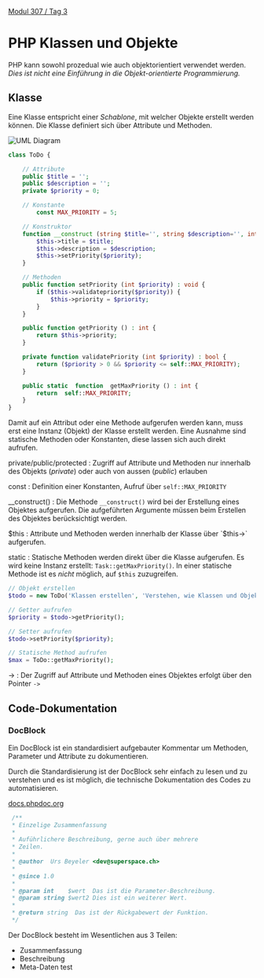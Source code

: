  [Modul 307 / Tag 3](/ilv.307/03-modul-307)

# PHP Klassen und Objekte

PHP kann sowohl prozedual wie auch objektorientiert verwendet werden. *Dies ist nicht eine Einführung in die Objekt-orientierte Programmierung.*


## Klasse

Eine Klasse entspricht einer *Schablone*, mit welcher Objekte erstellt werden können. Die Klasse definiert sich über Attribute und Methoden.

![UML Diagram](/ilv.307/assets/images/uml-class-task.png)

```php
class ToDo {

	// Attribute
	public $title = '';
	public $description = '';
	private $priority = 0;

	// Konstante
        const MAX_PRIORITY = 5;

	// Konstruktor
	function __construct (string $title='', string $description='', int $priority=0) {
		$this->title = $title;
		$this->description = $description;
		$this->setPriority($priority);
	}

	// Methoden
	public function setPriority (int $priority) : void {
		if ($this->validatepriority($priority)) {
			$this->priority = $priority;
		}
	}

	public function getPriority () : int {
		return $this->priority;
	}

	private function validatePriority (int $priority) : bool {
		return ($priority > 0 && $priority <= self::MAX_PRIORITY);
	}

	public static  function  getMaxPriority () : int {
		return  self::MAX_PRIORITY;
	}
}
```
Damit auf ein Attribut oder eine Methode aufgerufen werden kann, muss erst eine Instanz (Objekt) der Klasse erstellt werden. Eine Ausnahme sind statische Methoden oder Konstanten, diese lassen sich auch direkt aufrufen.

private/public/protected
: Zugriff auf Attribute und Methoden nur innerhalb des Objekts (*private*) oder auch von aussen (*public*) erlauben

const
: Definition einer Konstanten, Aufruf über `self::MAX_PRIORITY`

__construct()
: Die Methode `__construct()` wird bei der Erstellung eines Objektes aufgerufen. Die aufgeführten Argumente müssen beim Erstellen des Objektes berücksichtigt werden.

$this
: Attribute und Methoden werden innerhalb der Klasse über `$this->` aufgerufen.

static
: Statische Methoden werden direkt über die Klasse aufgerufen. Es wird keine Instanz erstellt: `Task::getMaxPriority()`. In einer statische Methode ist es *nicht* möglich, auf `$this` zuzugreifen. 

```php
// Objekt erstellen
$todo = new ToDo('Klassen erstellen', 'Verstehen, wie Klassen und Objekte funktionieren.', 4);

// Getter aufrufen
$priority = $todo->getPriority();

// Setter aufrufen
$todo->setPriority($priority);

// Statische Method aufrufen
$max = ToDo::getMaxPriority();
``` 
->
: Der Zugriff auf Attribute und Methoden eines Objektes erfolgt über den Pointer `->`

## Code-Dokumentation

### DocBlock

Ein DocBlock ist ein standardisiert aufgebauter Kommentar um  Methoden, Parameter und Attribute  zu dokumentieren.

Durch die Standardisierung ist der DocBlock sehr einfach zu lesen und zu verstehen und es ist möglich, die technische Dokumentation des Codes zu automatisieren.

[docs.phpdoc.org](https://docs.phpdoc.org/references/phpdoc/basic-syntax.html#what-is-a-docblock)

```php
 /**
 * Einzelige Zusammenfassung
 *
 * Auführlichere Beschreibung, gerne auch über mehrere 
 * Zeilen.
 *
 * @author  Urs Beyeler <dev@superspace.ch>
 *
 * @since 1.0
 *
 * @param int    $wert  Das ist die Parameter-Beschreibung.
 * @param string $wert2 Dies ist ein weiterer Wert.
 * 
 * @return string  Das ist der Rückgabewert der Funktion.
 */
```

Der DocBlock besteht im Wesentlichen aus 3 Teilen:

-  Zusammenfassung
- Beschreibung
- Meta-Daten test
<!--stackedit_data:
eyJoaXN0b3J5IjpbNTg3OTA1MTQ2LDQyMDg5ODkyMCwtNTE3OD
A2NTcwLC03NDA0OTU5Myw0MjExOTg5NTUsLTQ2NDY4NjcxNSwx
NzY0NjEwODgsLTcyNzA4OTk4NSw2NDI2NzQ4NDIsMTkzMDIyMz
U5NywtMTYzMDQ3MDExNyw5NTg2NDc4MzUsLTE4ODA0MzA5MCw5
MzMyNDA5NDFdfQ==
-->